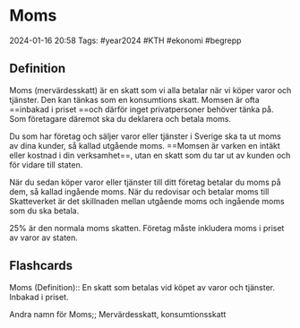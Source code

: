 # Moms

2024-01-16 20:58
Tags: #year2024 #KTH #ekonomi #begrepp

## Definition

Moms (mervärdesskatt) är en skatt som vi alla betalar när vi köper varor och tjänster. Den kan tänkas som en konsumtions skatt. Momsen är ofta ==inbakad i priset ==och därför inget privatpersoner behöver tänka på. Som företagare däremot ska du deklarera och betala moms.

Du som har företag och säljer varor eller tjänster i Sverige ska ta ut moms av dina kunder, så kallad utgående moms. ==Momsen är varken en intäkt eller kostnad i din verksamhet==, utan en skatt som du tar ut av kunden och för vidare till staten.

När du sedan köper varor eller tjänster till ditt företag betalar du moms på dem, så kallad ingående moms. När du redovisar och betalar moms till Skatteverket är det skillnaden mellan utgående moms och ingående moms som du ska betala.

25% är den normala moms skatten. Företag måste inkludera moms i priset av varor av staten.

## Flashcards

Moms (Definition):: En skatt som betalas vid köpet av varor och tjänster. Inbakad i priset.
<!--SR:!2024-02-05,10,272!2024-01-26,4,272-->

Andra namn för Moms;; Mervärdesskatt, konsumtionsskatt
<!--SR:!2024-02-12,17,290-->
